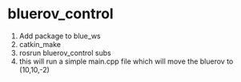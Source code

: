 # bluerov_control

1. Add package to blue_ws
2. catkin_make
3. rosrun bluerov_control subs
4. this will run a simple main.cpp file which will move the bluerov to (10,10,-2)
